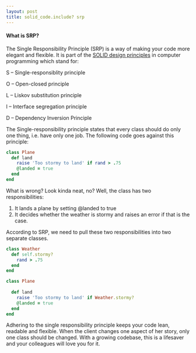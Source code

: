 ```yaml
---
layout: post
title: solid_code.include? srp
---
```

#### What is SRP?
The Single Responsibility Principle (SRP) is a way of making your code more
elegant and flexible. It is part of the [SOLID design principles](https://scotch.io/bar-talk/s-o-l-i-d-the-first-five-principles-of-object-oriented-design) in computer
programming which stand for:

  S – Single-responsiblity principle

  O – Open-closed principle

  L – Liskov substitution principle

  I – Interface segregation principle

  D – Dependency Inversion Principle


The Single-responsibility principle states that every class should do only one thing, i.e. have only one job. The following code goes against this principle: 

``` ruby
class Plane
  def land
    raise 'Too stormy to land' if rand > .75
    @landed = true
  end
end
```
What is wrong? Look kinda neat, no? Well, the class has two responsibilities:
1. It lands a plane by setting @landed to true
2. It decides whether the weather is stormy and raises an error if that is the case.

According to SRP, we need to pull these two responsibilities into two separate classes.
``` ruby
class Weather
  def self.stormy?
    rand > .75
  end    
end

class Plane
  
  def land
    raise 'Too stormy to land' if Weather.stormy?
    @landed = true
  end
end
```
Adhering to the single responsibility principle keeps your code lean, readable and flexible. When the client changes one aspect of her story, only one class should be changed. With a growing codebase, this is a lifesaver and your colleagues will love you for it. 
